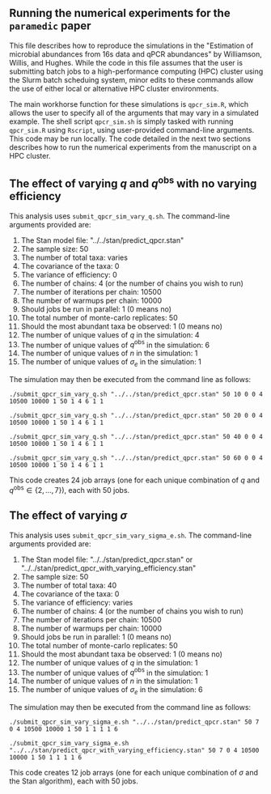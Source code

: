 ## Running the numerical experiments for the `paramedic` paper

This file describes how to reproduce the simulations in the "Estimation of microbial abundances from 16s data and qPCR abundances" by Williamson, Willis, and Hughes. While the code in this file assumes that the user is submitting batch jobs to a high-performance computing (HPC) cluster using the Slurm batch scheduing system, minor edits to these commands allow the use of either local or alternative HPC cluster environments.

The main workhorse function for these simulations is `qpcr_sim.R`, which allows the user to specify all of the arguments that may vary in a simulated example. The shell script `qpcr_sim.sh` is simply tasked with running `qpcr_sim.R` using `Rscript`, using user-provided command-line arguments. This code may be run locally. The code detailed in the next two sections describes how to run the numerical experiments from the manuscript on a HPC cluster.

## The effect of varying $q$ and $q^\text{obs}$ with no varying efficiency

This analysis uses `submit_qpcr_sim_vary_q.sh`. The command-line arguments provided are:

1. The Stan model file: "../../stan/predict_qpcr.stan"
2. The sample size: 50
3. The number of total taxa: varies
4. The covariance of the taxa: 0
5. The variance of efficiency: 0
6. The number of chains: 4 (or the number of chains you wish to run)
7. The number of iterations per chain: 10500
8. The number of warmups per chain: 10000
9. Should jobs be run in parallel: 1 (0 means no)
10. The total number of monte-carlo replicates: 50
11. Should the most abundant taxa be observed: 1 (0 means no)
12. The number of unique values of $q$ in the simulation: 4
13. The number of unique values of $q^\text{obs}$ in the simulation: 6
14. The number of unique values of $n$ in the simulation: 1
15. The number of unique values of $\sigma_e$ in the simulation: 1

The simulation may then be executed from the command line as follows:

```{sh}
./submit_qpcr_sim_vary_q.sh "../../stan/predict_qpcr.stan" 50 10 0 0 4 10500 10000 1 50 1 4 6 1 1

./submit_qpcr_sim_vary_q.sh "../../stan/predict_qpcr.stan" 50 20 0 0 4 10500 10000 1 50 1 4 6 1 1

./submit_qpcr_sim_vary_q.sh "../../stan/predict_qpcr.stan" 50 40 0 0 4 10500 10000 1 50 1 4 6 1 1

./submit_qpcr_sim_vary_q.sh "../../stan/predict_qpcr.stan" 50 60 0 0 4 10500 10000 1 50 1 4 6 1 1
```

This code creates 24 job arrays (one for each unique combination of $q$ and $q^\text{obs} \in \{2, \dots, 7\}$), each with 50 jobs.  

## The effect of varying $\sigma$

This analysis uses `submit_qpcr_sim_vary_sigma_e.sh`. The command-line arguments provided are:

1. The Stan model file: "../../stan/predict_qpcr.stan" or "../../stan/predict_qpcr_with_varying_efficiency.stan" 
2. The sample size: 50
3. The number of total taxa: 40
4. The covariance of the taxa: 0
5. The variance of efficiency: varies
6. The number of chains: 4 (or the number of chains you wish to run)
7. The number of iterations per chain: 10500
8. The number of warmups per chain: 10000
9. Should jobs be run in parallel: 1 (0 means no)
10. The total number of monte-carlo replicates: 50
11. Should the most abundant taxa be observed: 1 (0 means no)
12. The number of unique values of $q$ in the simulation: 1
13. The number of unique values of $q^\text{obs}$ in the simulation: 1
14. The number of unique values of $n$ in the simulation: 1
15. The number of unique values of $\sigma_e$ in the simulation: 6

The simulation may then be executed from the command line as follows:

```{sh}
./submit_qpcr_sim_vary_sigma_e.sh "../../stan/predict_qpcr.stan" 50 7 0 4 10500 10000 1 50 1 1 1 1 6

./submit_qpcr_sim_vary_sigma_e.sh "../../stan/predict_qpcr_with_varying_efficiency.stan" 50 7 0 4 10500 10000 1 50 1 1 1 1 6
```

This code creates 12 job arrays (one for each unique combination of $\sigma$ and the Stan algorithm), each with 50 jobs.  